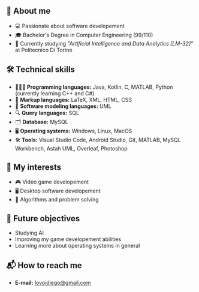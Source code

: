 ## 👾 About me
- 💻 Passionate about software developement
- 🎓 Bachelor's Degree in Computer Engineering (99/110)
- 📖 Currently studying *"Artificial Intelligence and Data Analytics [LM-32]"* at Politecnico Di Torino  
## 🛠️ Technical skills 
- 👨🏻‍💻 **Programming languages:** Java, Kotlin, C, MATLAB, Python (currently learning C++ and C#)
- 📄 **Markup languages:** LaTeX, XML, HTML, CSS
- 📐 **Software modeling languages:** UML
- 🔍 **Query languages:** SQL
- 🗂️ **Database:** MySQL
- 🖥️ **Operating systems:** Windows, Linux, MacOS
- 🛠️ **Tools:** Visual Studio Code, Android Studio, Git, MATLAB, MySQL Workbench, Astah UML, Overleaf, Photoshop
## 🎯 My interests
- 🎮 Video game developement
- 🖥️ Desktop software developement
- 🧩 Algorithms and problem solving
## 🚩 Future objectives
- Studying AI
- Improving my game developement abilities
- Learning more about operating systems in general
## 📬 How to reach me
- **E-mail:** lovoidiego@gmail.com

